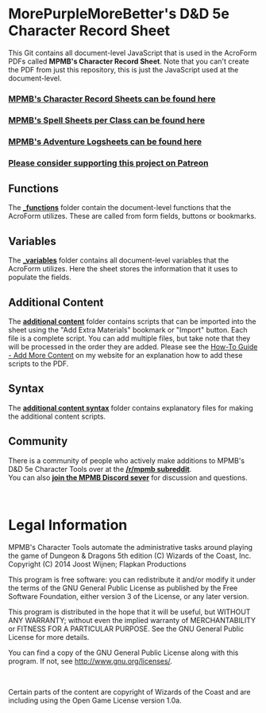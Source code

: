 # MorePurpleMoreBetter's D&D 5e Character Record Sheet

This Git contains all document-level JavaScript that is used in the AcroForm PDFs called **MPMB's Character Record Sheet**. Note that you can't create the PDF from just this repository, this is just the JavaScript used at the document-level.

### [MPMB's Character Record Sheets can be found here](https://www.flapkan.com/download/#charactersheets)

### [MPMB's Spell Sheets per Class can be found here](https://www.flapkan.com/download/#spellsheets)

### [MPMB's Adventure Logsheets can be found here](https://www.flapkan.com/download/#logsheets)

### [Please consider supporting this project on Patreon](https://patreon.com/morepurplemorebetter)

## Functions
The **[\_functions](https://github.com/morepurplemorebetter/MPMBs-Character-Record-Sheet/tree/master/_functions)** folder contain the document-level functions that the AcroForm utilizes.
These are called from form fields, buttons or bookmarks.

## Variables
The **[\_variables](https://github.com/morepurplemorebetter/MPMBs-Character-Record-Sheet/tree/master/_variables)** folder contains all document-level variables that the AcroForm utilizes.
Here the sheet stores the information that it uses to populate the fields.

## Additional Content
The **[additional content](https://github.com/morepurplemorebetter/MPMBs-Character-Record-Sheet/tree/master/additional%20content)** folder contains scripts that can be imported into the sheet using the "Add Extra Materials" bookmark or "Import" button.
Each file is a complete script. You can add multiple files, but take note that they will be processed in the order they are added.
Please see the [How-To Guide - Add More Content](https://www.flapkan.com/how-to/add-more-content) on my website for an explanation how to add these scripts to the PDF.

## Syntax
The **[additional content syntax](https://github.com/morepurplemorebetter/MPMBs-Character-Record-Sheet/tree/master/additional%20content%20syntax)** folder contains explanatory files for making the additional content scripts.

## Community
There is a community of people who actively make additions to MPMB's D&D 5e Character Tools over at the **[/r/mpmb subreddit](https://www.reddit.com/r/mpmb/)**.    
You can also **[join the MPMB Discord sever](https://discord.gg/Qjq9Z5Q)** for discussion and questions.

&nbsp;

# Legal Information
MPMB's Character Tools automate the administrative tasks around playing
 the game of Dungeon & Dragons 5th edition (C)  Wizards of the Coast, Inc.
Copyright (C) 2014  Joost Wijnen; Flapkan Productions

This program is free software: you can redistribute it and/or modify
it under the terms of the GNU General Public License as published by
the Free Software Foundation, either version 3 of the License, or
any later version.

This program is distributed in the hope that it will be useful,
but WITHOUT ANY WARRANTY; without even the implied warranty of
MERCHANTABILITY or FITNESS FOR A PARTICULAR PURPOSE.  See the
GNU General Public License for more details.

You can find a copy of the GNU General Public License
along with this program.  If not, see <http://www.gnu.org/licenses/>.

&nbsp;

Certain parts of the content are copyright of Wizards of the Coast
and are including using the Open Game License version 1.0a.
